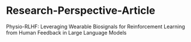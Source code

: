 # Research-Perspective-Article
Physio-RLHF: Leveraging Wearable Biosignals for Reinforcement Learning from Human Feedback in Large Language Models
